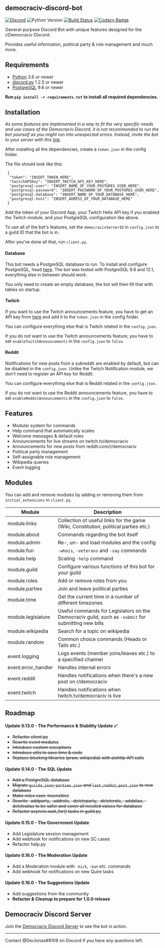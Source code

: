 ##  democraciv-discord-bot
 [![Discord](https://discordapp.com/api/guilds/208984105310879744/embed.png)](http://discord.gg/j7sZ3tD) ![Python Version](https://img.shields.io/badge/python-3.6%20%7C%203.7%20%7C%203.8-blue) [![Build Status](https://travis-ci.com/jonasbohmann/democraciv-discord-bot.svg?branch=master)](https://travis-ci.com/jonasbohmann/democraciv-discord-bot) [![Codacy Badge](https://api.codacy.com/project/badge/Grade/c6f2dc5d8f434756b5b0017845732715)](https://www.codacy.com/manual/jonasbohmann/democraciv-discord-bot?utm_source=github.com&amp;utm_medium=referral&amp;utm_content=jonasbohmann/democraciv-discord-bot&amp;utm_campaign=Badge_Grade)

General-purpose Discord Bot with unique features designed for the r/Democraciv Discord. 

Provides useful information, political party & role management and much more. 

##  Requirements

*  [Python](https://www.python.org/downloads//) 3.6 or newer
*  [discord.py](https://github.com/Rapptz/discord.py) 1.2.5 or newer
*  [PostgreSQL](https://www.postgresql.org/) 9.6 or newer 

**Run `pip install -r requirements.txt` to install all required dependencies.**

##  Installation

*As some features are implemented in a way to fit the very specific needs and use cases of the Democraciv Discord, it is not recommended 
to run the bot yourself as you might run into unexpected errors. Instead, invite the bot to your server with this
 [link](https://discordapp.com/oauth2/authorize?client_id=486971089222631455&scope=bot&permissions=8).*

After installing all the dependencies, create a `token.json` in the config folder.

The file should look like this:
```
 {
  "token": "INSERT_TOKEN_HERE",
  "twitchAPIKey": "INSERT_TWITCH_API_KEY_HERE",
  "postgresql-user": "INSERT_NAME_OF_YOUR_POSTGRES_USER_HERE",
  "postgresql-password": "INSERT_PASSWORD_OF_YOUR_POSTGRES_USER_HERE",
  "postgresql-database": "INSERT_NAME_OF_YOUR_DATABASE_HERE",
  "postgresql-host": "INSERT_ADRESS_OF_YOUR_DATABASE_HERE"
 }
```
Add the token of your Discord App, your Twitch Helix API key if you enabled the Twitch module, and your
 PostgreSQL configuration like above. 

To use all of the bot's features, set the `democracivServerID` in `config.json` to a guild ID that the bot is in.

After you've done all that, run `client.py`.

####  Database

This bot needs a PostgreSQL database to run. To install and configure PostgreSQL, head [here](https://www.postgresql.org/).
 The bot was tested with PostgreSQL 9.6 and 12.1, everything else in between should work.


You only need to create an empty database, the bot will then fill that with tables on startup.


####  Twitch 

If you want to use the Twitch announcements feature, you have to get an API key from [here](https://dev.twitch.tv/console/apps)
and add it to the `token.json` in the config folder.

You can configure everything else that is Twitch related in the `config.json`.

If you do not want to use the Twitch announcements feature, you have to set `enableTwitchAnnouncements` in the
`config.json` to `false`.

####  Reddit 

Notifications for new posts from a subreddit are enabled by default, but can be disabled in the `config.json`. Unlike the
Twitch Notification module, we don't need to register an API key for Reddit.

You can configure everything else that is Reddit related in the `config.json`.

If you do not want to use the Reddit announcements feature, you have to set `enableRedditAnnouncements` in the
`config.json` to `false`.


##  Features
*  Modular system for commands
*  Help command that automatically scales
*  Welcome messages & default roles
*  Announcements for live streams on twitch.tv/democraciv
*  Announcements for new posts from reddit.com/r/democraciv
*  Political party management
*  Self-assignable role management
*  Wikipedia queries
*  Event logging 


##  Modules
You can add and remove modules by adding or removing them from `initial_extensions` in `client.py`.

Module | Description 
------------ | ------------- |
module.links | Collection of useful links for the game (Wiki, Constitution, political parties etc.) |
module.about | Commands regarding the bot itself |
module.admin | Re-, un- and load modules and the config |
module.fun | `-whois`, `-veterans` and `-say` commands | 
module.help | Scaling `-help` command |
module.guild | Configure various functions of this bot for your guild |
module.roles | Add or remove roles from you |
module.parties | Join and leave political parties |
module.time | Get the current time in a number of different timezones |
module.legislature | Useful commands for Legislators on the Democraciv guild, such as `-submit` for submitting new bills |
module.wikipedia | Search for a topic on wikipedia |
module.random | Common choice commands (Heads or Tails etc.) |
event.logging | Logs events (member joins/leaves etc.) to a specified channel |
event.error_handler | Handles internal errors |
event.reddit | Handles notifications when there's a new post on r/democraciv |
event.twitch | Handles notifications when twitch.tv/democraciv is live |


##  Roadmap

####  Update 0.13.0 - The Performance & Stability Update ✅

*  ~~Refactor client.py~~
*  ~~Rewrite event modules~~
*  ~~Introduce custom exceptions~~
*  ~~Introduce utils to save time & code~~
*  ~~Replace blocking libraries (praw, wikipedia) with aiohttp API calls~~

####  Update 0.14.0 - The SQL Update

*  ~~Add a PostgreSQL database~~
*  ~~Migrate `guilds.json`, `parties.json` and `last_reddit_post.json` to new database~~
*  ~~Make roles case-insensitive~~
*  ~~Rewrite -addparty, -addrole, -deleteparty, -deleterole, -addalias, -deletealias to be safer and cover all needed values
for database~~
*  ~~Refactor asyncio.wait_for() tasks in guild.py~~

####  Update 0.15.0 - The Government Update

*  Add Legislature session management
*  Add webhook for notifications on new SC cases 
*  Refactor help.py


####  Update 0.16.0 - The Moderation Update

*  Add a Moderation module with `-kick`, `-ban` etc. commands
*  Add webhook for notifications on new Quire tasks

####  Update 0.16.0 - The Suggestions Update

*  Add suggestions from the community
*  **Refactor & Cleanup to prepare for 1.0.0 release**


##  Democraciv Discord Server
Join the [Democraciv Discord Server](https://discord.gg/AK7dYMG) to see the bot in action.

---

Contact @DerJonas#8109 on Discord if you have any questions left.
